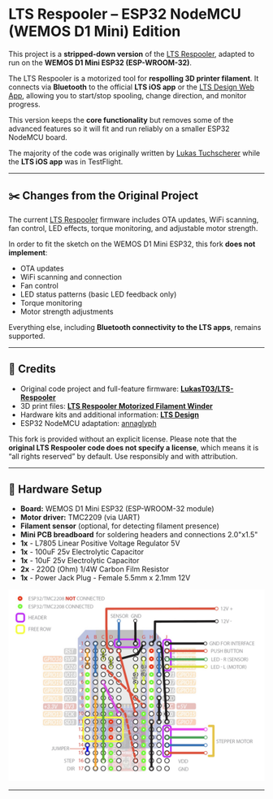 # LTS Respooler – ESP32 NodeMCU (WEMOS D1 Mini) Edition

This project is a **stripped-down version** of the [LTS Respooler](https://github.com/LukasT03/LTS-Respooler), adapted to run on the **WEMOS D1 Mini ESP32 (ESP-WROOM-32)**.  

The LTS Respooler is a motorized tool for **respolling 3D printer filament**. It connects via **Bluetooth** to the official **LTS iOS app** or the [LTS Design Web App](https://lts-design.com/pages/software), allowing you to start/stop spooling, change direction, and monitor progress.

This version keeps the **core functionality** but removes some of the advanced features so it will fit and run reliably on a smaller ESP32 NodeMCU board.

The majority of the code was originally written by [Lukas Tuchscherer](https://github.com/LukasT03) while the **LTS iOS app** was in TestFlight. 

---

## ✂️ Changes from the Original Project

The current [LTS Respooler](https://github.com/LukasT03/LTS-Respooler) firmware includes OTA updates, WiFi scanning, fan control, LED effects, torque monitoring, and adjustable motor strength.  

In order to fit the sketch on the WEMOS D1 Mini ESP32, this fork **does not implement**:
- OTA updates  
- WiFi scanning and connection  
- Fan control  
- LED status patterns (basic LED feedback only)  
- Torque monitoring  
- Motor strength adjustments  

Everything else, including **Bluetooth connectivity to the LTS apps**, remains supported.

---

## 🙏 Credits

- Original code project and full-feature firmware: [**LukasT03/LTS-Respooler**](https://github.com/LukasT03/LTS-Respooler)
- 3D print files: [**LTS Respooler Motorized Filament Winder**](https://makerworld.com/en/models/448008-lts-respooler-motorized-filament-winder#profileId-1962243)
- Hardware kits and additional information: [**LTS Design**](https://lts-design.com/)
- ESP32 NodeMCU adaptation: [annaglyph](https://github.com/annaglyph)  

This fork is provided without an explicit license. Please note that the **original LTS Respooler code does not specify a license**, which means it is “all rights reserved” by default. Use responsibly and with attribution.

---

## 🔧 Hardware Setup

- **Board:** WEMOS D1 Mini ESP32 (ESP-WROOM-32 module)  
- **Motor driver:** TMC2209 (via UART)  
- **Filament sensor** (optional, for detecting filament presence)  
- **Mini PCB breadboard** for soldering headers and connections 2.0"x1.5" 
- **1x** - L7805 Linear Positive Voltage Regulator 5V
- **1x** - 100uF 25v Electrolytic Capacitor
- **1x** - 10uF 25v Electrolytic Capacitor
- **2x** - 220Ω (Ohm) 1/4W Carbon Film Resistor
- **1x** - Power Jack Plug - Female 5.5mm x 2.1mm 12V

![Wiring Diagram](docs/circuit-diagram.png)

---